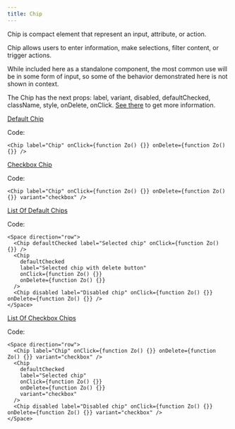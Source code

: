```yaml
---
title: Chip
---
```


Chip is compact element that represent an input, attribute, or action.

Chip allows users to enter information, make selections, filter content, or trigger actions.

While included here as a standalone component, the most common use will be in some form of input, so some of the behavior demonstrated here is not shown in context.

The Chip has the next props: label, variant, disabled, defaultChecked, className, style, onDelete, onClick. [See there](/?path=/docs/core-chip--docs) to get more information.

[Default Chip](/?path=/story/core-chip--default-chip)

Code:

```tsx
<Chip label="Chip" onClick={function Zo() {}} onDelete={function Zo() {}} />
```

[Checkbox Chip](/?path=/story/core-chip--checkbox-chip)

Code:

```tsx
<Chip label="Chip" onClick={function Zo() {}} onDelete={function Zo() {}} variant="checkbox" />
```

[List Of Default Chips](/?path=/story/core-chip--list-of-default-chips)

Code:

```tsx
<Space direction="row">
  <Chip defaultChecked label="Selected chip" onClick={function Zo() {}} />
  <Chip
    defaultChecked
    label="Selected chip with delete button"
    onClick={function Zo() {}}
    onDelete={function Zo() {}}
  />
  <Chip disabled label="Disabled chip" onClick={function Zo() {}} onDelete={function Zo() {}} />
</Space>
```

[List Of Checkbox Chips](/?path=/story/core-chip--list-of-checkbox-chips)

Code:

```tsx
<Space direction="row">
  <Chip label="Chip" onClick={function Zo() {}} onDelete={function Zo() {}} variant="checkbox" />
  <Chip
    defaultChecked
    label="Selected chip"
    onClick={function Zo() {}}
    onDelete={function Zo() {}}
    variant="checkbox"
  />
  <Chip disabled label="Disabled chip" onClick={function Zo() {}} onDelete={function Zo() {}} variant="checkbox" />
</Space>
```
